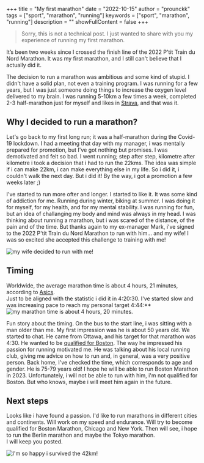 +++
title = "My first marathon"
date = "2022-10-15"
author = "prounckk"
tags = ["sport", "marathon", "running"]
keywords = ["sport", "marathon", "running"]
description = ""
showFullContent = false
+++

>Sorry, this is not a technical post. I just wanted to share with you my experience of running my first marathon. 

It’s been two weeks since I crossed the finish line of the 2022 P'tit Train du Nord Marathon. It was my first marathon, and I still can't believe that I actually did it.

The decision to run a marathon was ambitious and some kind of stupid. I didn't have a solid plan, not even a training program. I was running for a few years, but I was just someone doing things to increase the oxygen level delivered to my brain. I was running 5-10km a few times a week, completed 2-3 half-marathon just for myself and likes in [Strava](https://www.strava.com/athletes/sergei_eremeev), and that was it.


## Why I decided to run a marathon?
Let's go back to my first long run; it was a half-marathon during the Covid-19 lockdown. I had a meeting that day with my manager, i was mentally prepared for promotion, but I've got nothing but promises. I was demotivated and felt so bad. I went running; step after step, kilometre after kilometre i took a decision that i had to run the 22kms. The idea was simple if i can make 22km, i can make everything else in my life. So i did it, i couldn't walk the next day. But i did it! By the way, i got a promotion a few weeks later ;)

I've started to run more ofter and longer. I started to like it. It was some kind of addiction for me. Running during winter, biking at summer. I was doing it for myself, for my health, and for my mental stability. I was running for fun, but an idea of challanging my body and mind was always in my head. I was thinking about running a marathon, but i was scared of the distance, of the pain and of the time. But thanks again to my ex-manager Mark, i've signed to the 2022 P'tit Train du Nord Marathon to run with him... and my wife! I was so excited she accepted this challenge to training with me!

![my wife decided to run with me!](/2022/mywifeandme.jpeg "my wife decided to run with me!")

## Timing
Worldwide, the average marathon time is about 4 hours, 21 minutes, according to [Asics](https://www.asics.com/gb/en-gb/running-advice/what-is-a-good-time-for-a-marathon/).  
Just to be aligned with the statistic i did it in 4:20:30. I've started slow and was increasing pace to reach my personal target 4:44:** 
![my marathon time is about 4 hours, 20 minutes.](/2022/marathon.jpeg "my marathon time is about 4 hours, 20 minutes.")

Fun story about the timing. On the bus to the start line, i was sitting with a man older than me. My first impression was he is about 50 years old. We started to chat. He came from Ottawa, and his target for that marathon was 4:30. He wanted to be [qualified for Boston](https://www.baa.org/races/boston-marathon/qualify). The way he impressed his passion for running motivated me. He was talking about his local running club, giving me advice on how to run and, in general, was a very positive person. Back home, I've checked the time, which corresponds to age and gender. He is 75-79 years old! I hope he will be able to run Boston Marathon in 2023. Unfortunately, i will not be able to run with him, i'm not qualified for Boston. But who knows, maybe i will meet him again in the future.

## Next steps
Looks like i have found a passion. I'd like to run marathons in different cities and continents. Will work on my speed and endurance. Will try to become qualified for Boston Marathon, Chicago and New York. Then will see, i hope to run the Berlin marathon and maybe the Tokyo marathon.   
I will keep you posted.


![I'm so happy i survived the 42km! ](/2022/sergei-is-very-happy-to-survive.jpg "I'm so happy i survived the 42km! ")
